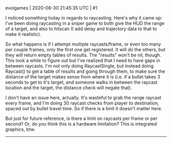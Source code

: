 evolgames | 2020-08-30 21:45:35 UTC | #1

I noticed something today in regards to raycasting. Here's why it came up:
I've been doing raycasting in a sniper game to both give the HUD the range of a target, and also to hitscan (I add delay and trajectory data to that to make it realistic).

So what happens is if I attempt multiple raycasts/frame, or even too many per couple frames, only the first one get registered. It will *do* the others, but they will return empty tables of results. The "results" won't be nil, though. This took a while to figure out but I've realized that I need to have gaps in between raycasts.
I'm not only doing RaycastSingle, but instead doing Raycast() to get a table of results and going through them, to make sure the distance of the target makes sense from where it is (i.e. if a bullet takes 3 seconds to get to it's target, and someone walks in between the raycast location and the target, the distance check will negate that).

I don't have an issue here, actually. It's wasteful to grab the range raycast every frame, and I'm doing 30 raycast checks from player to destination, spaced out by bullet travel time. So if there is a limit it doesn't matter here.

But just for future reference, is there a limit on raycasts per frame or per second? Or, do you think this is a hardware limitation? This is integrated graphics, btw.

-------------------------


